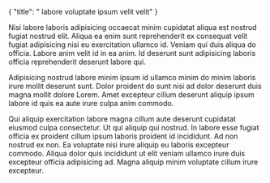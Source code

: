 {
  "title": " labore voluptate ipsum velit velit"
}

Nisi labore laboris adipisicing occaecat minim cupidatat aliqua est nostrud fugiat nostrud elit. Aliqua ea enim sunt reprehenderit ex consequat velit fugiat adipisicing nisi eu exercitation ullamco id. Veniam qui duis aliqua do officia. Labore anim velit id in ea anim. Id deserunt sunt adipisicing laboris officia reprehenderit deserunt labore qui.

Adipisicing nostrud labore minim ipsum id ullamco minim do minim laboris irure mollit deserunt sunt. Dolor proident do sunt nisi ad dolor deserunt duis magna mollit dolore Lorem. Amet excepteur cillum deserunt aliquip ipsum labore id quis ea aute irure culpa anim commodo.

Qui aliquip exercitation labore magna cillum aute deserunt cupidatat eiusmod culpa consectetur. Ut qui aliquip qui nostrud. In labore esse fugiat officia ex proident cillum ipsum laboris proident id incididunt. Ad non nostrud ex non. Ea voluptate nisi irure aliquip eu laboris excepteur commodo. Aliqua dolor quis incididunt ut elit veniam ullamco irure duis excepteur officia adipisicing ad. Magna aliquip minim voluptate cillum irure excepteur.